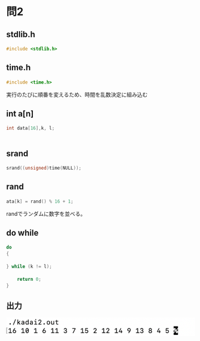 # 問2
## stdlib.h
```C
#include <stdlib.h>
```
## time.h
```C
#include <time.h>
```
実行のたびに順番を変えるため、時間を乱数決定に組み込む
## int a[n]
```C
int data[16],k, l;
    
```
## srand
```C
srand((unsigned)time(NULL));
```

## rand
```C
ata[k] = rand() % 16 + 1;
```
randでランダムに数字を並べる。

## do while

```C
do
{

} while (k != l);

    return 0;
}
```

## 出力
![](/images/2.png)
